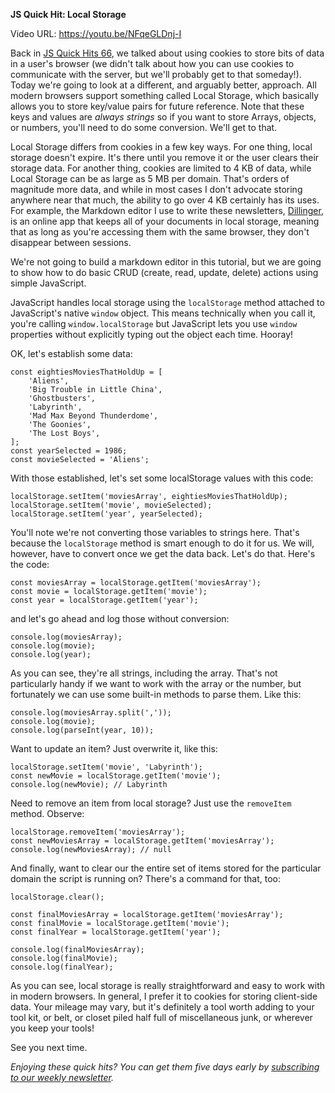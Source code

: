 **JS Quick Hit: Local Storage**

Video URL: https://youtu.be/NFqeGLDnj-I

Back in [JS Quick Hits 66](https://closebrace.com/tutorials/2019-05-02/js-quick-hits-66-mmmm-cookies), we talked about using cookies to store bits of data in a user's browser (we didn't talk about how you can use cookies to communicate with the server, but we'll probably get to that someday!). Today we're going to look at a different, and arguably better, approach. All modern browsers support something called Local Storage, which basically allows you to store key/value pairs for future reference. Note that these keys and values are _always strings_ so if you want to store Arrays, objects, or numbers, you'll need to do some conversion. We'll get to that.

Local Storage differs from cookies in a few key ways. For one thing, local storage doesn't expire. It's there until you remove it or the user clears their storage data. For another thing, cookies are limited to 4 KB of data, while Local Storage can be as large as 5 MB per domain. That's orders of magnitude more data, and while in most cases I don't advocate storing anywhere near that much, the ability to go over 4 KB certainly has its uses. For example, the Markdown editor I use to write these newsletters, [Dillinger](https://dillinger.io), is an online app that keeps all of your documents in local storage, meaning that as long as you're accessing them with the same browser, they don't disappear between sessions.

We're not going to build a markdown editor in this tutorial, but we are going to show how to do basic CRUD (create, read, update, delete) actions using simple JavaScript.

JavaScript handles local storage using the `localStorage` method attached to JavaScript's native `window` object. This means technically when you call it, you're calling `window.localStorage` but JavaScript lets you use `window` properties without explicitly typing out the object each time. Hooray!

OK, let's establish some data:

```
const eightiesMoviesThatHoldUp = [
    'Aliens',
    'Big Trouble in Little China',
    'Ghostbusters',
    'Labyrinth',
    'Mad Max Beyond Thunderdome',
    'The Goonies',
    'The Lost Boys',
];
const yearSelected = 1986;
const movieSelected = 'Aliens';
```

With those established, let's set some localStorage values with this code:
```
localStorage.setItem('moviesArray', eightiesMoviesThatHoldUp);
localStorage.setItem('movie', movieSelected);
localStorage.setItem('year', yearSelected);
```

You'll note we're not converting those variables to strings here. That's because the `localStorage` method is smart enough to do it for us. We will, however, have to convert once we get the data back. Let's do that. Here's the code:

```
const moviesArray = localStorage.getItem('moviesArray');
const movie = localStorage.getItem('movie');
const year = localStorage.getItem('year');
```

and let's go ahead and log those without conversion:

```
console.log(moviesArray);
console.log(movie);
console.log(year);
```

As you can see, they're all strings, including the array. That's not particularly handy if we want to work with the array or the number, but fortunately we can use some built-in methods to parse them. Like this:

```
console.log(moviesArray.split(','));
console.log(movie);
console.log(parseInt(year, 10));
```

Want to update an item? Just overwrite it, like this:

```
localStorage.setItem('movie', 'Labyrinth');
const newMovie = localStorage.getItem('movie');
console.log(newMovie); // Labyrinth
```

Need to remove an item from local storage? Just use the `removeItem` method. Observe:

```
localStorage.removeItem('moviesArray');
const newMoviesArray = localStorage.getItem('moviesArray');
console.log(newMoviesArray); // null
```

And finally, want to clear our the entire set of items stored for the particular domain the script is running on? There's a command for that, too:

```
localStorage.clear();

const finalMoviesArray = localStorage.getItem('moviesArray');
const finalMovie = localStorage.getItem('movie');
const finalYear = localStorage.getItem('year');

console.log(finalMoviesArray);
console.log(finalMovie);
console.log(finalYear);
```

As you can see, local storage is really straightforward and easy to work with in modern browsers. In general, I prefer it to cookies for storing client-side data. Your mileage may vary, but it's definitely a tool worth adding to your tool kit, or belt, or closet piled half full of miscellaneous junk, or wherever you keep your tools!

See you next time.

_Enjoying these quick hits? You can get them five days early by [subscribing to our weekly newsletter](https://closebrace.com/newsletter/subscribe)._